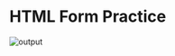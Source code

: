 # HTML Form Practice

![output](https://user-images.githubusercontent.com/105339279/174427234-f115a885-621a-4a64-9777-b619e608bc1a.png)
